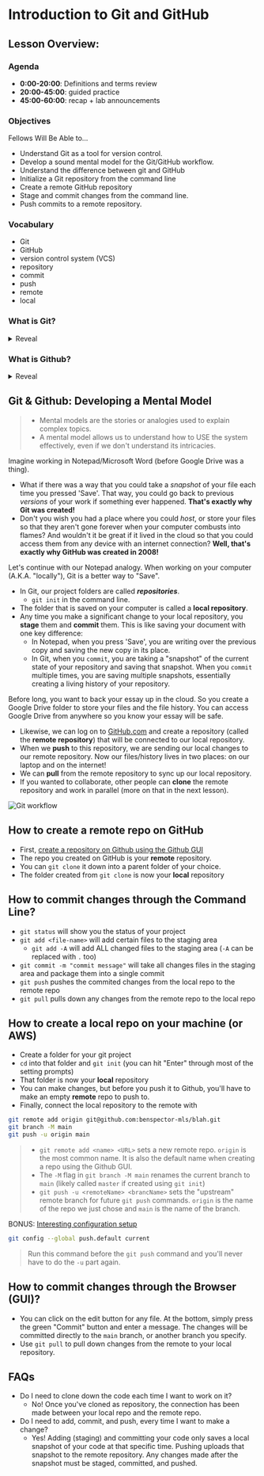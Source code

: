 # Introduction to Git and GitHub 

## Lesson Overview:

### Agenda

* **0:00-20:00**: Definitions and terms review
* **20:00-45:00**: guided practice
* **45:00-60:00**: recap + lab announcements

### Objectives
Fellows Will Be Able to...
* Understand Git as a tool for version control.
* Develop a sound mental model for the Git/GitHub workflow.
* Understand the difference between git and GitHub
* Initialize a Git repository from the command line
* Create a remote GitHub repository
* Stage and commit changes from the command line.
* Push commits to a remote repository.

### Vocabulary 
* Git
* GitHub
* version control system (VCS)
* repository
* commit
* push
* remote
* local

### What is Git?
<details><summary>Reveal</summary>

* Git is a **version control system**.
* Git tracks changes made to computer files.
* Git is primarily used for source-code management in software development (but it could be used to manage non-code files)
* Benefit of Git (Version Control)
    * Save multiple versions of your project.
    * Work on features without disrupting the "Live" version.

</details>

### What is Github?
<details><summary>Reveal</summary>

* GitHub is a **remote**, cloud hosting service for Git repositories.
* Benefits of GitHub (Host/backup these version-controlled projects)
    * Backing up your code 
    * Collaborate with a team of other developers using the same "Remote"
    * Coding social network

</details>

## Git & Github: Developing a Mental Model
> * Mental models are the stories or analogies used to explain complex topics.
> * A mental model allows us to understand how to USE the system effectively, even if we don't understand its intricacies.

Imagine working in Notepad/Microsoft Word (before Google Drive was a thing).

* What if there was a way that you could take a _snapshot_ of your file each time you pressed 'Save'. That way, you could go back to previous _versions_ of your work if something ever happened. **That's exactly why Git was created!**
* Don't you wish you had a place where you could _host_, or store your files so that they aren't gone forever when your computer combusts into flames? And wouldn't it be great if it lived in the cloud so that you could access them from any device with an internet connection? **Well, that's exactly why GitHub was created in 2008!**

Let's continue with our Notepad analogy. When working on your computer (A.K.A. "locally"), Git is a better way to "Save".
* In Git, our project folders are called **_repositories_**.
  * `git init` in the command line.
* The folder that is saved on your computer is called a **local repository**.
* Any time you make a significant change to your local repository, you **stage** them and **commit** them. This is like saving your document with one key difference:
  * In Notepad, when you press 'Save', you are writing over the previous copy and saving the new copy in its place.
  * In Git, when you `commit`, you are taking a "snapshot" of the current state of your repository and saving that snapshot. When you `commit` multiple times, you are saving multiple snapshots, essentially creating a living history of your repository.

Before long, you want to back your essay up in the cloud. So you create a Google Drive folder to store your files and the file history. You can access Google Drive from anywhere so you know your essay will be safe.
* Likewise, we can log on to [GitHub.com](Github.com) and create a repository (called the **remote repository**) that will be connected to our local repository.
* When we **push** to this repository, we are sending our local changes to our remote repository. Now our files/history lives in two places: on our laptop and on the internet!
* We can **pull** from the remote repository to sync up our local repository.
* If you wanted to collaborate, other people can **clone** the remote repository and work in parallel (more on that in the next lesson).

![Git workflow](https://github.com/The-Marcy-Lab-School/Fall-2022-Curriculum-BMC/blob/main/se-unit-0/lesson_1_git/git-workflow-1.png?raw=true)

## How to create a remote repo on GitHub
* First, [create a repository on Github using the Github GUI](https://docs.github.com/en/repositories/creating-and-managing-repositories/creating-a-new-repository)
* The repo you created on GitHub is your **remote** repository.
* You can `git clone` it down into a parent folder of your choice.
* The folder created from `git clone` is now your **local** repository

## How to commit changes through the Command Line?
* `git status` will show you the status of your project
* `git add <file-name>` will add certain files to the staging area 
    * `git add -A` will add ALL changed files to the staging area (`-A` can be replaced with `.` too)
* `git commit -m "commit message"` will take all changes files in the staging area and package them into a single commit 
* `git push` pushes the commited changes from the local repo to the remote repo 
* `git pull` pulls down any changes from the remote repo to the local repo

## How to create a local repo on your machine (or AWS)
* Create a folder for your git project  
* `cd` into that folder and `git init` (you can hit "Enter" through most of the setting prompts)
* That folder is now your **local** repository 
* You can make changes, but before you push it to Github, you'll have to make an empty **remote** repo to push to.
* Finally, connect the local repository to the remote with

```sh
git remote add origin git@github.com:benspector-mls/blah.git
git branch -M main
git push -u origin main
```

> * `git remote add <name> <URL>` sets a new remote repo. `origin` is the most common name. It is also the default name when creating a repo using the Github GUI.
> * The `-M` flag in `git branch -M main` renames the current branch to `main` (likely called `master` if created using `git init`)
> * `git push -u <remoteName> <brancName>` sets the "upstream" remote branch for future `git push` commands. `origin` is the name of the repo we just chose and `main` is the name of the branch.

BONUS: [Interesting configuration setup](https://git-scm.com/docs/git-config#Documentation/git-config.txt-pushdefault)

```sh
git config --global push.default current
```

> Run this command before the `git push` command and you'll never have to do the `-u` part again.

## How to commit changes through the Browser (GUI)?

* You can click on the edit button for any file. At the bottom, simply press the green "Commit" button and enter a message. The changes will be committed directly to the `main` branch, or another branch you specify.
* Use `git pull` to pull down changes from the remote to your local repository.

## FAQs

* Do I need to clone down the code each time I want to work on it?
    * No! Once you've cloned as repository, the connection has been made between your local repo and the remote repo. 
* Do I need to add, commit, and push, every time I want to make a change?
    * Yes! Adding (staging) and committing your code only saves a local snapshot of your code at that specific time. Pushing uploads that snapshot to the remote repository. Any changes made after the snapshot must be staged, committed, and pushed.